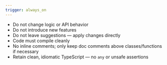 ```yaml
---
trigger: always_on
---
```


- Do not change logic or API behavior
- Do not introduce new features
- Do not leave suggestions — apply changes directly
- Code must compile cleanly
- No inline comments; only keep doc comments above classes/functions if necessary
- Retain clean, idiomatic TypeScript — no `any` or unsafe assertions